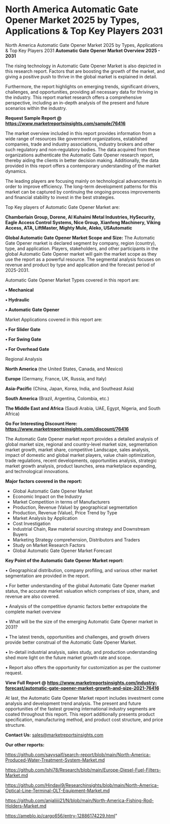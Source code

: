 # North America Automatic Gate Opener Market 2025 by Types, Applications & Top Key Players 2031
North America Automatic Gate Opener Market 2025 by Types, Applications & Top Key Players 2031
<Strong> Automatic Gate Opener Market Overview 2025 - 2031</strong>

The rising technology in Automatic Gate Opener Market is also depicted in this research report. Factors that are boosting the growth of the market, and giving a positive push to thrive in the global market is explained in detail.

Furthermore, the report highlights on emerging trends, significant drivers, challenges, and opportunities, providing all necessary data for thriving in the industry. This report market research offers a comprehensive perspective, including an in-depth analysis of the present and future scenarios within the industry.

<strong>Request Sample Report @ <a href=https://www.marketreportsinsights.com/sample/76416>https://www.marketreportsinsights.com/sample/76416</a></strong>

The market overview included in this report provides information from a wide range of resources like government organizations, established companies, trade and industry associations, industry brokers and other such regulatory and non-regulatory bodies. The data acquired from these organizations authenticate the Automatic Gate Opener research report, thereby aiding the clients in better decision making. Additionally, the data provided in this report offers a contemporary understanding of the market dynamics.

The leading players are focusing mainly on technological advancements in order to improve efficiency. The long-term development patterns for this market can be captured by continuing the ongoing process improvements and financial stability to invest in the best strategies.

Top Key players of Automatic Gate Opener Market are:

<strong>Chamberlain Group, Dorene, Al Kuhaimi Metal Industries, HySecurity, Eagle Access Control Systems, Nice Group, Xianfeng Machinery, Viking Access, ATA, LiftMaster, Mighty Mule, Aleko, USAutomatic</strong>

<strong><b>Global Automatic Gate Opener Market Scope and Size:</b></strong>
The Automatic Gate Opener market is declared segment by company, region (country), type, and application. Players, stakeholders, and other participants in the global Automatic Gate Opener market will gain the market scope as they use the report as a powerful resource. The segmental analysis focuses on revenue and product by type and application and the forecast period of 2025-2031.

Automatic Gate Opener Market Types covered in this report are:

<strong>• Mechanical

• Hydraulic

• Automatic Gate Opener</strong>

Market Applications covered in this report are:

<strong>• For Slider Gate

• For Swing Gate

• For Overhead Gate</strong> 

Regional Analysis

<strong>North America</strong> (the United States, Canada, and Mexico)

<strong>Europe</strong> (Germany, France, UK, Russia, and Italy)

<strong>Asia-Pacific</strong> (China, Japan, Korea, India, and Southeast Asia)

<strong>South America</strong> (Brazil, Argentina, Colombia, etc.)

<strong>The Middle East and Africa</strong> (Saudi Arabia, UAE, Egypt, Nigeria, and South Africa)

<strong>Go For Interesting Discount Here: <a href=https://www.marketreportsinsights.com/discount/76416>https://www.marketreportsinsights.com/discount/76416</a></strong>

The Automatic Gate Opener market report provides a detailed analysis of global market size, regional and country-level market size, segmentation market growth, market share, competitive Landscape, sales analysis, impact of domestic and global market players, value chain optimization, trade regulations, recent developments, opportunities analysis, strategic market growth analysis, product launches, area marketplace expanding, and technological innovations.

<strong><b>Major factors covered in the report:</b></strong>
<ul>
  <li>Global Automatic Gate Opener Market </li>
  <li>Economic Impact on the Industry</li>
  <li>Market Competition in terms of Manufacturers</li>
  <li>Production, Revenue (Value) by geographical segmentation</li>
  <li>Production, Revenue (Value), Price Trend by Type</li>
  <li>Market Analysis by Application</li>
  <li>Cost Investigation</li>
  <li>Industrial Chain, Raw material sourcing strategy and Downstream Buyers</li>
  <li>Marketing Strategy comprehension, Distributors and Traders</li>
  <li>Study on Market Research Factors</li>
  <li>Global Automatic Gate Opener Market Forecast</li>
</ul>

<strong><b>Key Point of the Automatic Gate Opener Market report:</b></strong>

• Geographical distribution, company profiling, and various other market segmentation are provided in the report.

• For better understanding of the global Automatic Gate Opener market status, the accurate market valuation which comprises of size, share, and revenue are also covered.

• Analysis of the competitive dynamic factors better extrapolate the complete market overview

• What will be the size of the emerging Automatic Gate Opener market in 2031?

• The latest trends, opportunities and challenges, and growth drivers provide better construal of the Automatic Gate Opener Market.

• In-detail industrial analysis, sales study, and production understanding shed more light on the future market growth rate and scope.

• Report also offers the opportunity for customization as per the customer request.

<strong><b>View Full Report @ <a href=https://www.marketreportsinsights.com/industry-forecast/automatic-gate-opener-market-growth-and-size-2021-76416>https://www.marketreportsinsights.com/industry-forecast/automatic-gate-opener-market-growth-and-size-2021-76416</a></b></strong>


At last, the Automatic Gate Opener Market report includes investment come analysis and development trend analysis. The present and future opportunities of the fastest growing international industry segments are coated throughout this report. This report additionally presents product specification, manufacturing method, and product cost structure, and price structure.

<strong>Contact Us:</strong>
sales@marketreportsinsights.com

<strong>Our other reports:</strong>

<a href=https://github.com/sayysaif/search-report/blob/main/North-America-Produced-Water-Treatment-System-Market.md>https://github.com/sayysaif/search-report/blob/main/North-America-Produced-Water-Treatment-System-Market.md</a>

<a href=https://github.com/Ishi78/Research/blob/main/Europe-Diesel-Fuel-Filters-Market.md>https://github.com/Ishi78/Research/blob/main/Europe-Diesel-Fuel-Filters-Market.md</a>

<a href=https://github.com/Hindavi9/Researchinsights/blob/main/North-America-Optical-Line-Terminal-OLT-Equipment-Market.md>https://github.com/Hindavi9/Researchinsights/blob/main/North-America-Optical-Line-Terminal-OLT-Equipment-Market.md</a>

<a href=https://github.com/anjaliiii21/N/blob/main/North-America-Fishing-Rod-Holders-Market.md>https://github.com/anjaliiii21/N/blob/main/North-America-Fishing-Rod-Holders-Market.md</a>

<a href=https://ameblo.jp/cargo656/entry-12886174229.html>https://ameblo.jp/cargo656/entry-12886174229.html</a>"

